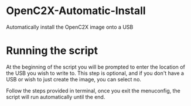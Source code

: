 # OpenC2X-Automatic-Install
Automatically install the OpenC2X image onto a USB


# Running the script

At the beginning of the script you will be prompted to enter the location of the USB you wish to write to. This step is optional, and if you don't have a USB or wish to just create the image, you can select no.

Follow the steps provided in terminal, once you exit the menuconfig, the script will run automatically until the end.
